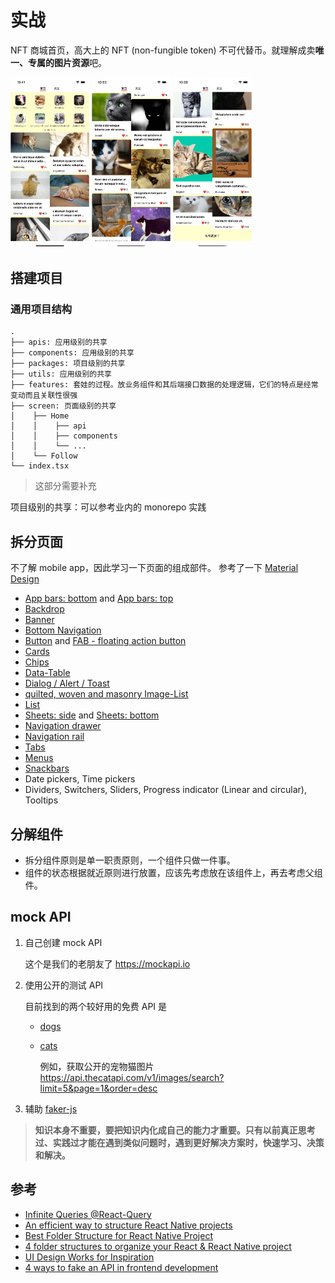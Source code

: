 # 实战

NFT 商城首页，高大上的 NFT (non-fungible token) 不可代替币。就理解成卖**唯一、专属的图片资源**吧。

<p>
<img src="../../docs/c12_1.jpg" width="25%" />
<img src="../../docs/c12_2.jpg" width="25%" />
<img src="../../docs/c12_3.jpg" width="25%" />
</p>

## 搭建项目

### 通用项目结构

```
.
├── apis: 应用级别的共享
├── components: 应用级别的共享
├── packages: 项目级别的共享
├── utils: 应用级别的共享
├── features: 套娃的过程。放业务组件和其后端接口数据的处理逻辑，它们的特点是经常变动而且关联性很强
├── screen: 页面级别的共享
│    ├── Home
│    │    ├── api
│    │    ├── components
│    │    └── ...
│    └── Follow
└── index.tsx
```

>这部分需要补充

项目级别的共享：可以参考业内的 monorepo 实践

## 拆分页面

不了解 mobile app，因此学习一下页面的组成部件。
参考了一下 [Material Design](https://material.io/components)

- [App bars: bottom](https://material.io/components/app-bars-bottom#anatomy) and [App bars: top](https://material.io/components/app-bars-top#anatomy)
- [Backdrop](https://material.io/components/backdrop#anatomy)
- [Banner](https://material.io/components/banners)
- [Bottom Navigation](https://material.io/components/bottom-navigation#anatomy)
- [Button](https://material.io/components/buttons#anatomy) and [FAB - floating action button](https://material.io/components/buttons-floating-action-button#anatomy)
- [Cards](https://material.io/components/cards#anatomy)
- [Chips](https://material.io/components/chips#anatomy)
- [Data-Table](https://material.io/components/data-tables#anatomy)
- [Dialog / Alert / Toast](https://material.io/components/dialogs#anatomy)
- [quilted, woven and masonry Image-List](https://material.io/components/image-lists#usage)
- [List](https://material.io/components/lists#anatomy)
- [Sheets: side](https://material.io/components/sheets-side#anatomy) and [Sheets: bottom](https://material.io/components/sheets-bottom#anatomy)
- [Navigation drawer](https://material.io/components/navigation-drawer#anatomy)
- [Navigation rail](https://material.io/components/navigation-rail#anatomy)
- [Tabs](https://material.io/components/tabs#anatomy)
- [Menus](https://material.io/components/menus#anatomy)
- [Snackbars](https://material.io/components/snackbars#anatomy)
- Date pickers, Time pickers
- Dividers, Switchers, Sliders, Progress indicator (Linear and circular), Tooltips

## 分解组件

- 拆分组件原则是单一职责原则，一个组件只做一件事。
- 组件的状态根据就近原则进行放置，应该先考虑放在该组件上，再去考虑父组件。

## mock API

1. 自己创建 mock API

   这个是我们的老朋友了 https://mockapi.io

2. 使用公开的测试 API

   目前找到的两个较好用的免费 API 是

   - [dogs](https://dog.ceo/dog-api/documentation/)
   - [cats](https://docs.thecatapi.com/)

      例如，获取公开的宠物猫图片 https://api.thecatapi.com/v1/images/search?limit=5&page=1&order=desc

3. 辅助 [faker-js](https://fakerjs.dev/guide/)


>**知识本身不重要，要把知识内化成自己的能力才重要。只有以前真正思考过、实践过才能在遇到类似问题时，遇到更好解决方案时，快速学习、决策和解决。**

## 参考

- [Infinite Queries @React-Query](https://react-query.tanstack.com/guides/infinite-queries)
- [An efficient way to structure React Native projects](https://cheesecakelabs.com/blog/efficient-way-structure-react-native-projects/)
- [Best Folder Structure for React Native Project](https://learn.habilelabs.io/best-folder-structure-for-react-native-project-a46405bdba7)
- [4 folder structures to organize your React & React Native project](https://reboot.studio/blog/folder-structures-to-organize-react-project/)
- [UI Design Works for Inspiration](https://uxplanet.org/top-ui-ux-design-inspiration-2fb59111a784)
- [4 ways to fake an API in frontend development](https://www.valentinog.com/blog/fake/)
